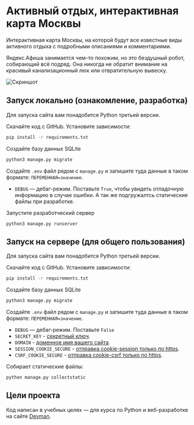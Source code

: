 # Активный отдых, интерактивная карта Москвы
Интерактивная карта Москвы, на которой будут все известные виды активного отдыха с подробными описаниями и комментариями. 

Яндекс.Афиша занимается чем-то похожим, но это бездушный робот, собирающий всё подряд. Она никогда не обратит внимание на красивый канализационный люк или отвратительную вывеску.

![Скриншот](https://github.com/evdrug/where-to-go/tree/master/screen/img123.gif)

## Запуск локально (ознакомление, разработка)

Для запуска сайта вам понадобится Python третьей версии.

Скачайте код с GitHub. Установите зависимости:

```sh
pip install -r requirements.txt
```

Создайте базу данных SQLite

```sh
python3 manage.py migrate
```

Создайте `.env` файл рядом с `manage.py` и запишите туда данные в таком формате: `ПЕРЕМЕННАЯ=значение`.

- `DEBUG` — дебаг-режим. Поставьте `True`, чтобы увидеть отладочную информацию в случае ошибки. А так же подгружалтсь статические файлы при разработке.


Запустите разработческий сервер

```
python3 manage.py runserver
```

## Запуск на сервере (для общего пользования)

Для запуска сайта вам понадобится Python третьей версии.

Скачайте код с GitHub. Установите зависимости:

```sh
pip install -r requirements.txt
```

Создайте базу данных SQLite

```sh
python3 manage.py migrate
```

Создайте `.env` файл рядом с `manage.py` и запишите туда данные в таком формате: `ПЕРЕМЕННАЯ=значение`.

- `DEBUG` — дебаг-режим. Поставьте `False`
- `SECRET_KEY` - [секретный ключ](https://docs.djangoproject.com/en/3.1/ref/settings/#std:setting-SECRET_KEY).
- `DOMAIN` - [доменное имя вашего сайта](https://docs.djangoproject.com/en/3.1/ref/settings/#std:setting-ALLOWED_HOSTS).
- `SESSION_COOKIE_SECURE` - [отправка cookie-session только по https](https://docs.djangoproject.com/en/3.1/ref/settings/#std:setting-SESSION_COOKIE_SECURE).
- `CSRF_COOKIE_SECURE`  - [отправка cookie-csrf только по https](https://docs.djangoproject.com/en/3.1/ref/settings/#std:setting-CSRF_COOKIE_SECURE).

Собирает статические файлы:

```
python manage.py collectstatic
```


## Цели проекта

Код написан в учебных целях — для курса по Python и веб-разработке на сайте [Devman](https://dvmn.org).
